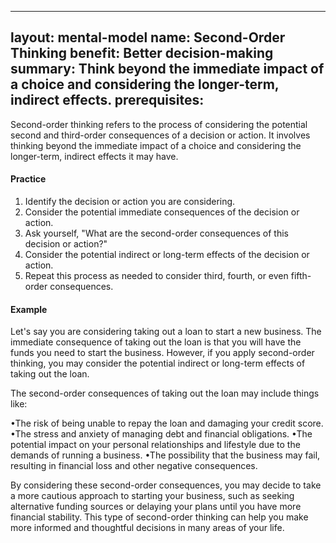 
---
layout: mental-model
name: Second-Order Thinking
benefit: Better decision-making
summary: Think beyond the immediate impact of a choice and considering the longer-term, indirect effects.
prerequisites: 
---

Second-order thinking refers to the process of considering the potential second and third-order consequences of a decision or action. It involves thinking beyond the immediate impact of a choice and considering the longer-term, indirect effects it may have.


#### Practice

1. Identify the decision or action you are considering.
2. Consider the potential immediate consequences of the decision or action.
3. Ask yourself, "What are the second-order consequences of this decision or action?"
4. Consider the potential indirect or long-term effects of the decision or action.
5. Repeat this process as needed to consider third, fourth, or even fifth-order consequences.


#### Example

Let's say you are considering taking out a loan to start a new business. The immediate consequence of taking out the loan is that you will have the funds you need to start the business. However, if you apply second-order thinking, you may consider the potential indirect or long-term effects of taking out the loan.

The second-order consequences of taking out the loan may include things like:

•The risk of being unable to repay the loan and damaging your credit score.
•The stress and anxiety of managing debt and financial obligations.
•The potential impact on your personal relationships and lifestyle due to the demands of running a business.
•The possibility that the business may fail, resulting in financial loss and other negative consequences.

By considering these second-order consequences, you may decide to take a more cautious approach to starting your business, such as seeking alternative funding sources or delaying your plans until you have more financial stability. This type of second-order thinking can help you make more informed and thoughtful decisions in many areas of your life.
